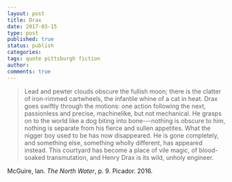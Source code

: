 ```yaml
---
layout: post
title: Drax
date: 2017-03-15
type: post
published: true
status: publish
categories:
tags: quote pittsburgh fiction
author:
comments: true
---
```


> Lead and pewter clouds obscure the fullish moon; there is the clatter of iron-rimmed cartwheels, the infantile whine of a cat in heat. Drax goes swiftly through the motions: one action following the next, passionless and precise, machinelike, but not mechanical. He grasps on to the world like a dog biting into bone---nothing is obscure to him, nothing is separate from his fierce and sullen appetites. What the nigger boy used to be has now disappeared. He is gone completely, and something else, something wholly different, has appeared instead. This courtyard has become a place of vile magic, of blood-soaked transmutation, and Henry Drax is its wild, unholy engineer.

McGuire, Ian. *The North Water*, p. 9. Picador. 2016.
